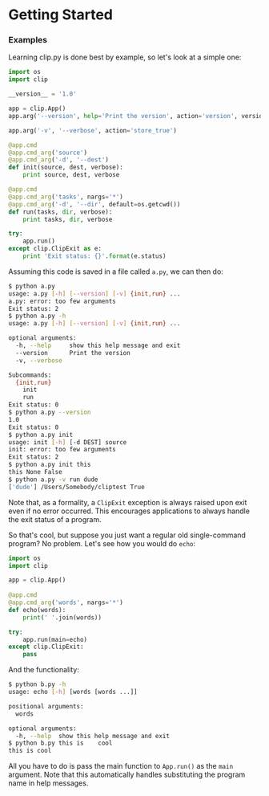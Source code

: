 # Getting Started




<!-- @TODO This is from the old readme -->

### Examples

Learning clip.py is done best by example, so let's look at a simple one:

```python
import os
import clip

__version__ = '1.0'

app = clip.App()
app.arg('--version', help='Print the version', action='version', version=__version__)

app.arg('-v', '--verbose', action='store_true')

@app.cmd
@app.cmd_arg('source')
@app.cmd_arg('-d', '--dest')
def init(source, dest, verbose):
	print source, dest, verbose

@app.cmd
@app.cmd_arg('tasks', nargs='*')
@app.cmd_arg('-d', '--dir', default=os.getcwd())
def run(tasks, dir, verbose):
	print tasks, dir, verbose

try:
	app.run()
except clip.ClipExit as e:
	print 'Exit status: {}'.format(e.status)
```

Assuming this code is saved in a file called `a.py`, we can then do:

```bash
$ python a.py
usage: a.py [-h] [--version] [-v] {init,run} ...
a.py: error: too few arguments
Exit status: 2
$ python a.py -h
usage: a.py [-h] [--version] [-v] {init,run} ...

optional arguments:
  -h, --help     show this help message and exit
  --version      Print the version
  -v, --verbose

Subcommands:
  {init,run}
    init
    run
Exit status: 0
$ python a.py --version
1.0
Exit status: 0
$ python a.py init
usage: init [-h] [-d DEST] source
init: error: too few arguments
Exit status: 2
$ python a.py init this
this None False
$ python a.py -v run dude
['dude'] /Users/Somebody/cliptest True
```

Note that, as a formality, a `ClipExit` exception is always raised upon exit even if no error occurred. This encourages applications to always handle the exit status of a program.

So that's cool, but suppose you just want a regular old single-command program? No problem. Let's see how you would do `echo`:

```python
import os
import clip

app = clip.App()
	
@app.cmd
@app.cmd_arg('words', nargs='*')
def echo(words):
	print(' '.join(words))

try:
	app.run(main=echo)
except clip.ClipExit:
	pass
```

And the functionality:

```bash
$ python b.py -h
usage: echo [-h] [words [words ...]]

positional arguments:
  words

optional arguments:
  -h, --help  show this help message and exit
$ python b.py this is    cool
this is cool
```

All you have to do is pass the main function to `App.run()` as the `main` argument. Note that this automatically handles substituting the program name in help messages.